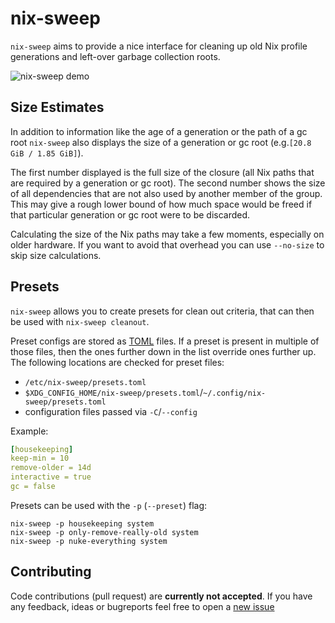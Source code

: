 # nix-sweep
`nix-sweep` aims to provide a nice interface for cleaning up old Nix profile generations and left-over garbage collection roots.

![nix-sweep demo](https://files.jzbor.de/github/nix-sweep-demo.gif)


## Size Estimates
In addition to information like the age of a generation or the path of a gc root `nix-sweep` also displays the size of a generation or gc root (e.g.`[20.8 GiB / 1.85 GiB]`).

The first number displayed is the full size of the closure (all Nix paths that are required by a generation or gc root).
The second number shows the size of all dependencies that are not also used by another member of the group.
This may give a rough lower bound of how much space would be freed if that particular generation or gc root were to be discarded.

Calculating the size of the Nix paths may take a few moments, especially on older hardware.
If you want to avoid that overhead you can use `--no-size` to skip size calculations.

## Presets
`nix-sweep` allows you to create presets for clean out criteria, that can then be used with `nix-sweep cleanout`.

Preset configs are stored as [TOML](https://toml.io) files.
If a preset is present in multiple of those files, then the ones further down in the list override ones further up.
The following locations are checked for preset files:
* `/etc/nix-sweep/presets.toml`
* `$XDG_CONFIG_HOME/nix-sweep/presets.toml`/`~/.config/nix-sweep/presets.toml`
* configuration files passed via `-C`/`--config`

Example:
```yaml
[housekeeping]
keep-min = 10
remove-older = 14d
interactive = true
gc = false
```

Presets can be used with the `-p` (`--preset`) flag:
```console
nix-sweep -p housekeeping system
nix-sweep -p only-remove-really-old system
nix-sweep -p nuke-everything system
```

## Contributing
Code contributions (pull request) are **currently not accepted**.
If you have any feedback, ideas or bugreports feel free to open a [new issue](https://github.com/jzbor/nix-sweep/issues/new)
